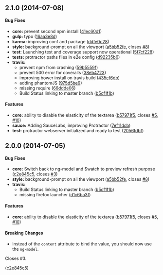 ## 2.1.0 (2014-07-08)


#### Bug Fixes

* **core:** prevent second npm install ([41ec60d1](https://github.com/Apercu/ng-markdown/commit/41ec60d1551487da0877099402bd8fffc6136ee9))
* **gulp:** typo ([16aa3e8d](https://github.com/Apercu/ng-markdown/commit/16aa3e8d4769d8f328e90ac9e0d84eb30efa29b0))
* **karma:** improving conf and package ([ddfe0c28](https://github.com/Apercu/ng-markdown/commit/ddfe0c28eb37f1441e3857fe82000baff9fd68e5))
* **style:** background-prompt on all the viewport ([a5bb52fe](https://github.com/Apercu/ng-markdown/commit/a5bb52fe669b2e43b6ce0066e6aa83de8930bf8b), closes [#8](https://github.com/Apercu/ng-markdown/issues/8))
* **test:** Launching test and coverage support now operational ([5f7cf228](https://github.com/Apercu/ng-markdown/commit/5f7cf22879a92d38cf33332b3d4cc23e7553c22b))
* **tests:** protractor paths files in e2e config ([d92235b6](https://github.com/Apercu/ng-markdown/commit/d92235b6b5140ea0ac44f3301f52a700f015d669))
* **travis:**
  * prevent npm from crashing ([59b5559f](https://github.com/Apercu/ng-markdown/commit/59b5559ffe26f3bbbd590911e5d66897b832266e))
  * prevent 500 error for coveralls ([38eb4723](https://github.com/Apercu/ng-markdown/commit/38eb4723e324ff86c1889168c55d8574989bbf55))
  * improving bower install on travis build ([435cf6db](https://github.com/Apercu/ng-markdown/commit/435cf6db17d182308e692a7278fcf65e68d8c317))
  * adding phantomJS ([975d5be9](https://github.com/Apercu/ng-markdown/commit/975d5be9c4c74cc691528ae3718092f2f38d23c6))
  * missing require ([66ddde06](https://github.com/Apercu/ng-markdown/commit/66ddde0619788d559bc4c2f08a4a35e8087cc16a))
  * Build Status linking to master branch ([b5cf1f1b](https://github.com/Apercu/ng-markdown/commit/b5cf1f1be09c0dc5e65deac38c6dd9dc4cb3aed1))


#### Features

* **core:** ability to disable the elasticity of the textarea ([b57971f5](https://github.com/Apercu/ng-markdown/commit/b57971f5b2ea53a45b637a424d88baf1a1a5b8fe), closes [#5](https://github.com/Apercu/ng-markdown/issues/5), [#10](https://github.com/Apercu/ng-markdown/issues/10))
* **sauce:** Adding SauceLabs, improving Protractor ([7ef11dcb](https://github.com/Apercu/ng-markdown/commit/7ef11dcb8a88b2174b40c24970022bfe42bb00a4))
* **test:** protractor webserver initialized and ready to test ([2056fdbf](https://github.com/Apercu/ng-markdown/commit/2056fdbf5e86e92a5da6adef9669a3587ce3d35c))


## 2.0.0 (2014-07-05)


#### Bug Fixes

* **core:** Switch back to ng-model and $watch to preview refresh purpose ([c2e845c5](https://github.com/Apercu/ng-markdown/commit/c2e845c5536cbc1034576d36ceadd3902ac7bf48), closes [#3](https://github.com/Apercu/ng-markdown/issues/3))
* **style:** background-prompt on all the viewport ([a5bb52fe](https://github.com/Apercu/ng-markdown/commit/a5bb52fe669b2e43b6ce0066e6aa83de8930bf8b), closes [#8](https://github.com/Apercu/ng-markdown/issues/8))
* **travis:**
  * Build Status linking to master branch ([b5cf1f1b](https://github.com/Apercu/ng-markdown/commit/b5cf1f1be09c0dc5e65deac38c6dd9dc4cb3aed1))
  * missing firefox launcher ([d1c6ba3f](https://github.com/Apercu/ng-markdown/commit/d1c6ba3f8bfc446c2029d700d2c4557635a8a5da))


#### Features

* **core:** ability to disable the elasticity of the textarea ([b57971f5](https://github.com/Apercu/ng-markdown/commit/b57971f5b2ea53a45b637a424d88baf1a1a5b8fe), closes [#5](https://github.com/Apercu/ng-markdown/issues/5), [#10](https://github.com/Apercu/ng-markdown/issues/10))


#### Breaking Changes

* Instead of the `content` attribute to bind the value, you should now use the `ng-model`.

Closes #3.

 ([c2e845c5](https://github.com/Apercu/ng-markdown/commit/c2e845c5536cbc1034576d36ceadd3902ac7bf48))


